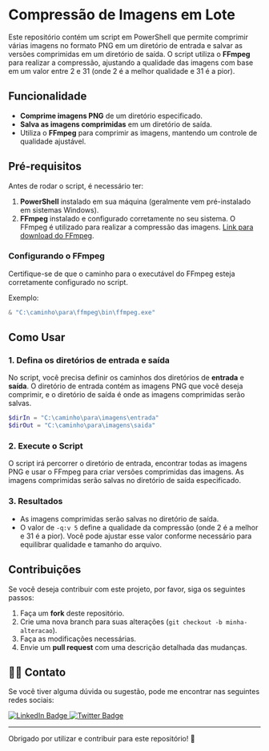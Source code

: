 # Compressão de Imagens em Lote

Este repositório contém um script em PowerShell que permite comprimir várias imagens no formato PNG em um diretório de entrada e salvar as versões comprimidas em um diretório de saída. O script utiliza o **FFmpeg** para realizar a compressão, ajustando a qualidade das imagens com base em um valor entre 2 e 31 (onde 2 é a melhor qualidade e 31 é a pior).

## Funcionalidade

- **Comprime imagens PNG** de um diretório especificado.
- **Salva as imagens comprimidas** em um diretório de saída.
- Utiliza o **FFmpeg** para comprimir as imagens, mantendo um controle de qualidade ajustável.

## Pré-requisitos

Antes de rodar o script, é necessário ter:

1. **PowerShell** instalado em sua máquina (geralmente vem pré-instalado em sistemas Windows).
2. **FFmpeg** instalado e configurado corretamente no seu sistema. O FFmpeg é utilizado para realizar a compressão das imagens. [Link para download do FFmpeg](https://ffmpeg.org/download.html).

### Configurando o FFmpeg

Certifique-se de que o caminho para o executável do FFmpeg esteja corretamente configurado no script.

Exemplo:
```powershell
& "C:\caminho\para\ffmpeg\bin\ffmpeg.exe"
```

## Como Usar

### 1. Defina os diretórios de entrada e saída

No script, você precisa definir os caminhos dos diretórios de **entrada** e **saída**. O diretório de entrada contém as imagens PNG que você deseja comprimir, e o diretório de saída é onde as imagens comprimidas serão salvas.

```powershell
$dirIn = "C:\caminho\para\imagens\entrada"
$dirOut = "C:\caminho\para\imagens\saida"
```

### 2. Execute o Script

O script irá percorrer o diretório de entrada, encontrar todas as imagens PNG e usar o FFmpeg para criar versões comprimidas das imagens. As imagens comprimidas serão salvas no diretório de saída especificado.

### 3. Resultados

- As imagens comprimidas serão salvas no diretório de saída.
- O valor de `-q:v 5` define a qualidade da compressão (onde 2 é a melhor e 31 é a pior). Você pode ajustar esse valor conforme necessário para equilibrar qualidade e tamanho do arquivo.

## Contribuições

Se você deseja contribuir com este projeto, por favor, siga os seguintes passos:

1. Faça um **fork** deste repositório.
2. Crie uma nova branch para suas alterações (`git checkout -b minha-alteracao`).
3. Faça as modificações necessárias.
4. Envie um **pull request** com uma descrição detalhada das mudanças.

## 👨‍💻 Contato

Se você tiver alguma dúvida ou sugestão, pode me encontrar nas seguintes redes sociais:

<div id="badges">
  <a href = "https://linkedin.com/in/weslley-inoc%C3%AAncio-cnse-csae-cpte-ceh-trained-830601128">
    <img src="https://img.shields.io/badge/LinkedIn-blue?style=for-the-badge&logo=linkedin&logoColor=white" alt="LinkedIn Badge"/>
  </a>

  <a href = "mailto:weslley.inocencio@proton.me">
    <img src="https://img.shields.io/badge/Twitter-blue?style=for-the-badge&logo=twitter&logoColor=white" alt="Twitter Badge"/>
  </a>
</div>

---

Obrigado por utilizar e contribuir para este repositório! 🙌
